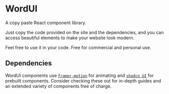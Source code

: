 # WordUI

A copy paste React component library. 

Just copy the code provided on the site and the dependencies, and you can access beautiful elements to make your website look modern.

Feel free to use it in your code. Free for commercial and personal use.

## Dependencies

WordUI components use [`framer-motion`](https://www.motion.dev) for animating and [`shadcn UI`](https://ui.shadcn.com) for prebuilt components. Consider checking these out for in-depth guides and an extended variety of components free of charge.
